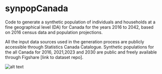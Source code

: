 # synpopCanada
Code to generate a synthetic population of individuals and households at a fine geographical level (DA) for Canada for the years 2016 to 2042, based on 2016 census data and population projections.

All the input data sources used in the generation process are publicly accessible through Statistics Canada Catalogue. Synthetic populations for the all Canada for 2016, 2021,2023 and 2030 are public and freely available through Figshare [link to dataset repo].

![alt text](https://github.com/maprdhm/synpopCanada/images/workflow.jpg?raw=true)
